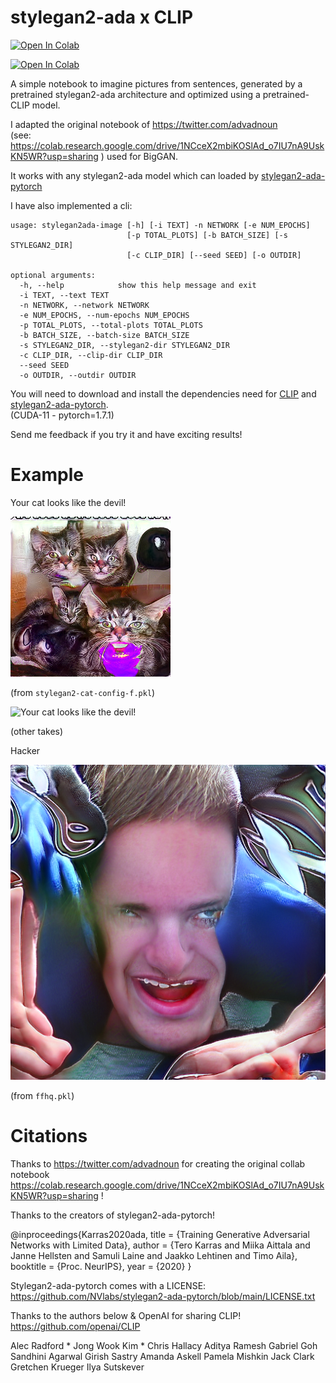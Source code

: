 # stylegan2-ada x CLIP
[![Open In Colab](https://colab.research.google.com/assets/colab-badge.svg)](https://colab.research.google.com/github/ysig/stylegan2-ADAxCLIP/blob/main/stylegan2_ada%20x%20CLIP.ipynb)


[![Open In Colab](https://colab.research.google.com/assets/colab-badge.svg)](https://colab.research.google.com/github/ysig/stylegan2-ADAxCLIP/blob/main/Stylegan2_ada%20x%20CLIP_cli.ipynb)

A simple notebook to imagine pictures from sentences, generated by a pretrained stylegan2-ada architecture and optimized using a pretrained-CLIP model.

I adapted the original notebook of https://twitter.com/advadnoun  
(see: https://colab.research.google.com/drive/1NCceX2mbiKOSlAd_o7IU7nA9UskKN5WR?usp=sharing )
used for BigGAN.

It works with any stylegan2-ada model which can loaded by [stylegan2-ada-pytorch](https://github.com/NVlabs/stylegan2-ada-pytorch)

I have also implemented a cli:

```
usage: stylegan2ada-image [-h] [-i TEXT] -n NETWORK [-e NUM_EPOCHS]
                          [-p TOTAL_PLOTS] [-b BATCH_SIZE] [-s STYLEGAN2_DIR]
                          [-c CLIP_DIR] [--seed SEED] [-o OUTDIR]

optional arguments:
  -h, --help            show this help message and exit
  -i TEXT, --text TEXT
  -n NETWORK, --network NETWORK
  -e NUM_EPOCHS, --num-epochs NUM_EPOCHS
  -p TOTAL_PLOTS, --total-plots TOTAL_PLOTS
  -b BATCH_SIZE, --batch-size BATCH_SIZE
  -s STYLEGAN2_DIR, --stylegan2-dir STYLEGAN2_DIR
  -c CLIP_DIR, --clip-dir CLIP_DIR
  --seed SEED
  -o OUTDIR, --outdir OUTDIR 
```  

You will need to download and install the dependencies need for [CLIP](https://github.com/openai/CLIP) and [stylegan2-ada-pytorch](https://github.com/NVlabs/stylegan2-ada-pytorch).  
(CUDA-11 - pytorch=1.7.1)

Send me feedback if you try it and have exciting results!

# Example

Your cat looks like the devil!

![Your cat looks like the devil!](./cat.png)

(from `stylegan2-cat-config-f.pkl`)

![Your cat looks like the devil!](./other_takes.png)

(other takes)


Hacker

![Hacker](./hacker.png)

(from `ffhq.pkl`)

# Citations

Thanks to https://twitter.com/advadnoun for creating the original collab notebook https://colab.research.google.com/drive/1NCceX2mbiKOSlAd_o7IU7nA9UskKN5WR?usp=sharing !

Thanks to the creators of stylegan2-ada-pytorch!

@inproceedings{Karras2020ada,
  title     = {Training Generative Adversarial Networks with Limited Data},
  author    = {Tero Karras and Miika Aittala and Janne Hellsten and Samuli Laine and Jaakko Lehtinen and Timo Aila},
  booktitle = {Proc. NeurIPS},
  year      = {2020}
}

Stylegan2-ada-pytorch comes with a LICENSE: https://github.com/NVlabs/stylegan2-ada-pytorch/blob/main/LICENSE.txt

Thanks to the authors below & OpenAI for sharing CLIP! https://github.com/openai/CLIP

Alec Radford \* Jong Wook Kim \* Chris Hallacy Aditya Ramesh Gabriel Goh Sandhini Agarwal
Girish Sastry Amanda Askell Pamela Mishkin Jack Clark Gretchen Krueger
Ilya Sutskever
